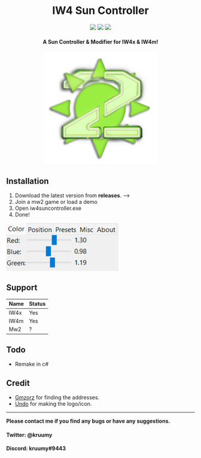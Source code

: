 <h1 align="center">
  <br>
  IW4 Sun Controller
  <br>
</h1>

<div align="center">
  <a href="https://github.com/kruumy/iw4-sun-controller/releases"><img src="https://img.shields.io/github/v/release/kruumy/iw4-sun-controller?label=Latest%20version&style=flat-square"></a>
  <a href="https://github.com/kruumy/AE-Splash-Changer-GUI/releases""><img src="https://img.shields.io/github/downloads/kruumy/iw4-sun-controller/total"></a>
  <a href="https://paypal.me/JPauls281"><img src="https://img.shields.io/badge/Donate-Paypal-orange?style=flat-square"></a>
</div>

<h4 align="center">A Sun Controller & Modifier for IW4x & IW4m</a>!</h4>
<div align="center">
  <a href="https://github.com/kruumy/iw4-sun-controller/blob/main/preview.png">
    <img src="preview.png" alt="Preivew" width="300" height="300">
  </a>
</div>

## Installation

1. Download the latest version from **releases**. -->
2. Join a mw2 game or load a demo
3. Open iw4suncontroller.exe
4. Done!

<div align="left">
  <a href="https://github.com/kruumy/iw4-sun-controller/blob/main/preview2.png">
    <img src="preview3.png" alt="Preivew" width="300" height="128">
  </a>
</div>

## Support

| Name | Status |
| --- | --- |
| IW4x | Yes |
| IW4m | Yes |
| Mw2 | ? |


## Todo

* Remake in c#

## Credit

- [Gmzorz](https://youtu.be/GBZYLdMKc3s) for finding the addresses.
- [Undo](https://www.youtube.com/UndoVFX) for making the logo/icon.

---

**Please contact me if you find any bugs or have any suggestions.**
#### Twitter: @kruumy
#### Discord: kruumy#9443


